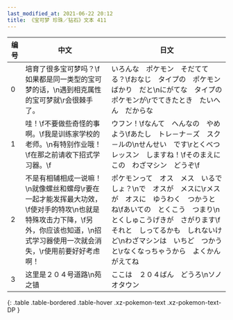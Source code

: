 ```yaml
---
last_modified_at: 2021-06-22 20:12
title: 《宝可梦 珍珠／钻石》文本 411
---
```

| 编号 | 中文 | 日文 |
| ---- | ---- | ---- |
| 0 | 培育了很多宝可梦吗？\f如果都是同一类型的宝可梦的话，\n遇到相克属性的宝可梦就\r会很棘手了。 | いろんな　ポケモン　そだててる？\fおなじ　タイプの　ポケモンばかり　だと\nにがてな　タイプの　ポケモンが\rでてきたとき　たいへん　だからな |
| 1 | 哇！\f不要做些奇怪的事啊。\f我是训练家学校的老师。\n有特别作业哦！\f在那之前请收下招式学习器。\f | ウフン！\fなんて　へんなの　やめよう\fあたし　トレ－ナ－ズ　スク－ルの\nせんせい　です\rとくべつレッスン　しますね！\fそのまえに　この　わざマシン　どうぞ\f |
| 2 | 不是有相辅相成一说嘛！\n就像螺丝和螺母\r要在一起才能发挥最大功效，\f使对手的特攻\n也就是特殊攻击力下降，\f另外，你应该也知道，\n招式学习器使用一次就会消失，\r使用前要好好考虑啊！ | ポケモンって　オス　メス　いるでしょ？\nで　オスが　メスに\rメスが　オスに　ゆうわく　つかうとね\fあいての　とくこう　つまり\nとくしゅこうげきが　さがります\fそれと　しってるかも　しれないけど\nわざマシンは　いちど　つかうと\rなくなっちゃうから　よくかんがえてね |
| 3 | 这里是２０４号道路\n苑之镇 | ここは　２０４ばん　どうろ\nソノオタウン |
{: .table .table-bordered .table-hover .xz-pokemon-text .xz-pokemon-text-DP }